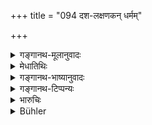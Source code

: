+++
title = "094 दश-लक्षणकन् धर्मम्"

+++

<details><summary>गङ्गानथ-मूलानुवादः</summary>

The twice-born person, performing, with collected mind, the ten-fold Duty, and having duly learnt the Vedānta texts, and become free from debts, should take to Renunciation.—(94).
</details>

<details><summary>मेधातिथिः</summary>

**संन्यसेद् अनृणः** । यदा ऋणत्रयम् अपाकीर्णं तदा संन्यास इत्य् एवमर्थम् एतत् । समानकाले प्रव्रज्यायां नाधिक्रियते । एवं संन्यासे ऽपि । **वेदान्तान् विधिवत्** । अविदितवेदान्तार्थस्य नास्ति संन्यासः । यद्य् अपि स्वाध्यायविध्यनुष्ठानाक्षिप्तं कर्म विधिशास्त्रवद् वेदान्तज्ञानम् अपि, स्वाध्यायशब्दवाच्यत्वाविशेषात्, तथापि वेदान्तानां पुनर् उपन्यासो वेशेषार्थः । तत्परेण भवितव्यम् । 

- अथ **संन्यसेद्** इति कः शास्त्रार्थः । को ऽयं संन्यासो नाम । 

- ममेदम् इति परिग्रहत्यागः ।

- <u>ननु</u> "वेदसंन्यासिकाः" (म्ध् ६.८६) इत्य् उक्तम् । तत्रेदं प्रतीयते- वेदस्य वेदार्थस्य वा संन्यासः, न च वैदिककर्मसिद्ध्यर्था ये प्रतिग्रहादयस् तेषां संन्यासः । 

- "इदम् आनन्त्यम् इच्छताम्" (म्ध् ६.८४) इत्य् अध्ययनस्य ज्ञानप्राधान्ये ऽपि विहितत्वात् । अग्निहोत्रादीनां तु द्रव्यसाध्यत्वाद् असति ममकारे त्याग एव । स चायं धर्मापादको मृतभार्यस्य परनिष्ठस्य वा कृतसंप्रतिविधानस्य । वाजसनेयके हि पठ्यते "यदा प्रैष्यन् मन्यते ऽथ पुत्रम् आह" (बाउ १.५.१७) इत्यादि । अग्निसमारोपणं च तदा विहितम् अजीर्णस्य च "जरया ह वा एतस्मान् मुच्यते इत्य् आमनन्ति" । यानि चाद्रव्यसाध्यानि संध्योपासनादीनि नित्याग्निहोत्रादीनि तेषाम् अनिषेधात् तत्र आ अन्त्याद् उच्छ्वासाद् अधिकारः ॥ ६.९४ ॥
</details>

<details><summary>गङ्गानथ-भाष्यानुवादः</summary>

‘*Being freed from debts, should take to Renunciation*.’—This text is
meant to lay down that Renunciation should come only after the three
debts have been paid off. Just as all men are not entitled to go forth
as a mendicant at the same period of their life, so with Renunciation
also.

‘*Having duly learnt the Vedānta texts*’.—There is no renunciation for
one who has not learnt what is contained in the *Vedānta* texts. Though
the performance of Rites, as well as the learning of the Vedānta, are
both implied in the injunction of ‘Vedic study’—both kinds of texts
being equally ‘Veda,’—yet the learning of the Vedānta texts has been
reiterated here for the purpose of laying special stress on it; the
sense being that ‘the man shall devote himself entirely to it’.

“What is the actual meaning of the injunction.—‘*shall take to
Renunciation*’? What is thia that is called ‘Renunciation’?”

‘Renunciation’ consists of abandoning the notion that ‘this is *mine*’.

“What have been referred to above are the ‘*Renouncers of the Veda*’,
from which it would seem as if there were ‘renunciation’ of the ‘Veda’
or of ‘what is contained in the Veda’,—and not that of such acts as the
*accepting of gifts* and the like, which are done for the purpose of
enabling the man to perform the acts enjoined by the Veda.”

In verse 84 above it has been declared that the Veda is the ‘refuge for
those seeking immortality’; so that Vedic study is enjoined even for
that stage at which *Knowledge* (and not Action) becomes the
predominating factor in one’s life. In as much as the *Agnihotra* and
other rites are accomplished with the help of material substances, they
naturally become *renounced* when there is no sense of property (the
notion *of mine*). Such ‘renunciation’ is meritorious only for one whose
wife is dead, or who, having made arrangements for the upkeep of bis
Fires, concentrates his attention on the Supreme Self. We read in the
*Bṛhadāraṇyaka Upaniṣad*—‘when he thinks of going away, he says to his
son &c. &c.,’ which lays down the handing over of the Fires. This
renunciation of the Fires is enjoined also for the decrepit old man—‘By
decrepitude does he become absolved from this.’ Those rites however
which do not take the aid of material substances—such for instance as
the Twilight Prayers, the daily *Agnihotra* and the like—the performance
of these being not forbidden, one remains entitled to it till his very
last breath.—(94).
</details>

<details><summary>गङ्गानथ-टिप्पन्यः</summary>

This verse is quoted in *Aparārka* (p. 973);—and in *Yatidharmasaṅgraha*
(p. 5).
</details>

<details><summary>भारुचिः</summary>

प्रकरणाच् च वेदन्यासिकस्योच्यते । अन्ये तु प्रव्रजिष्यतो ऽप्य् आहुः । एवं च सति परित्यक्तसर्वबाह्यव्यापारः ॥ ६.९४ ॥
</details>

<details><summary>Bühler</summary>

094	A twice-born man who, with collected mind, follows the tenfold law and has paid his (three) debts, may, after learning the Vedanta according to the prescribed rule, become an ascetic.
</details>
